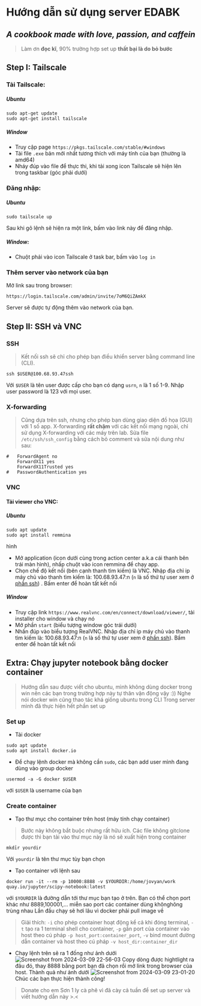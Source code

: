 # Hướng dẫn sử dụng  server EDABK
## _A cookbook made with love, passion, and caffein_
> Làm ơn **đọc kĩ**, 90% trường hợp set up **thất bại là do bỏ bước**  
## Step I: Tailscale
### Tải Tailscale:
##### Ubuntu
```
sudo apt-get update
sudo apt-get install tailscale
```
##### Window
- Truy cập page `https://pkgs.tailscale.com/stable/#windows`
- Tải file `.exe` bản mới nhất tương thích với máy tính của bạn (thường là amd64)
- Nháy đúp vào file để thực thi, khi tải xong icon Tailscale sẽ hiện lên trong taskbar (góc phải dưới)

### Đăng nhập:
##### Ubuntu
```
sudo tailscale up
```
Sau khi gõ lệnh sẽ hiện ra một link, bấm  vào link này để đăng nhập.
##### Window:
- Chuột phải vào icon Tailscale ở task bar, bấm vào `log in`
### Thêm server vào network của bạn
Mở link sau trong browser:
```
https://login.tailscale.com/admin/invite/7oM6QiZAmkX
```
Server sẽ được tự động thêm vào network của bạn.
## Step II: SSH và VNC
### <a name="ssh"></a>SSH
> Kết nối ssh sẽ chỉ cho phép bạn điều khiển server bằng command line  (CLI).
```
ssh $USER@100.68.93.47ssh
```
Với `$USER` là tên user được cấp cho bạn có dạng `usrn`, `n` là 1 số 1-9. Nhập user password là 123 với mọi user.
### X-forwarding
> Cũng dựa trên ssh, nhưng cho phép bạn dùng giao diện đồ họa (GUI) với  1 số app. X-forwarding  **rất chậm** với các kết nối mạng ngoài, chỉ sử dụng X-forwarding với các máy trên lab.
Sửa file `/etc/ssh/ssh_config` bằng cách bỏ comment và sửa nội dung như sau:
```
#   ForwardAgent no
    ForwardX11 yes
    ForwardX11Trusted yes
#   PasswordAuthentication yes
```
### VNC
#### Tải viewer cho VNC:
##### Ubuntu

```
sudo apt update
sudo apt install remmina
```
hình
- Mở application (icon dưới cùng trong action center a.k.a cái thanh bên trái màn hình), nhấp chuột vào icon remmina để chạy app.
- Chọn chế độ kết nối (bên cạnh thanh tìm kiếm) là VNC. Nhập địa chỉ ip máy chủ vào thanh tìm kiếm là: 100.68.93.47:n (`n` là số thứ tự user xem ở [phần ssh](#ssh)) . Bấm enter để hoàn tất kết nối
##### Window
- Truy cập link `https://www.realvnc.com/en/connect/download/viewer/`, tải installer cho window và chạy nó
- Mở phần `start` (biểu tượng window góc trái dưới)
- Nhấn đúp vào biểu tượng RealVNC. Nhập địa chỉ ip máy chủ vào thanh tìm kiếm là: 100.68.93.47:n (`n` là số thứ tự user xem ở [phần ssh](#ssh)). Bấm enter để hoàn tất kết nối
## Extra: Chạy jupyter notebook bằng docker container
> Hướng dẫn sau được viết cho ubuntu, mình không dùng docker trong win nên các bạn trong trường hợp này tự thân vận động vậy :)) Nghe nói docker win cũng thao tác khá giống ubuntu trong CLI
> Trong server mình đã thực hiện hết phần set up
### Set up
- Tải docker
```
sudo apt update
sudo apt install docker.io
```
- Để chạy lệnh docker mà không cần `sudo`, các bạn add user mình đang dùng vào group docker
```
usermod -a -G docker $USER
```
với `$USER` là username của bạn
### Create container
- Tạo thư mục cho container trên host (máy tính chạy container)
> Bước này không bắt buộc nhưng rất hữu ích. Các file không gitclone được thì bạn tải vào thư mục này là nó sẽ xuất hiện trong container
```
mkdỉr yourdir
```
Với `yourdir` là tên thư mục tùy bạn chọn
- Tạo container với lệnh sau
```
docker run -it --rm -p 10000:8888 -v $YOURDIR:/home/jovyan/work quay.io/jupyter/scipy-notebook:latest
```
với `$YOURDIR` là đường dẫn tới thư mục bạn tạo ở trên. Bạn có thể chọn port khác như 8889,100001,... miễn sao port các container dùng khônghông trùng nhau Lần đầu chạy sẽ hơi lâu vì docker phải pull image về
> Giải thích: `-i` cho phép container hoạt động kể cả khi đóng terminal, `-t` tạo ra 1 terminal shell cho container, `-p` gắn port của container vào host theo cú pháp `-p host_port:container_port`, `-v` bind mount đường dẫn container và host theo cú pháp `-v host_dir:container_dir`
- Chạy lệnh trên sẽ ra 1 đống như ảnh dưới
![Screenshot from 2024-03-09 22-56-03](https://github.com/cern143/edabk_SoC_doc/assets/70802909/2242f7d7-65ce-4fd7-b0b8-cdaa4f8be621)
Copy dòng được hightlight ra đâu đó, thay 8888 bằng port bạn đã chọn rồi mở link trong browser của host. Thành quả như ảnh dưới
![Screenshot from 2024-03-09 23-01-20](https://github.com/cern143/edabk_SoC_doc/assets/70802909/4a6248b5-9dd3-46b5-9754-493a584fcb5f)
Chúc các bạn thực hiện thành công!
> Donate cho em Sơn 1 ly cà phê vì đã cày cả tuần để set up server và viết hướng dẫn này >.<






